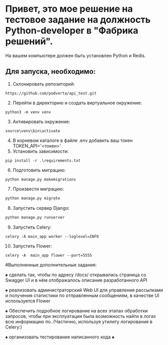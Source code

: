 # Привет, это мое решение на тестовое задание на должность Python-developer в "Фабрика решений". 
На вашем компьютере должен быть установлен Python и Redis.
## Для запуска, необходимо: 
1. Склонировать репозиторий:
```
https://github.com/podverta/api_test.git
```
2. Перейти в директорию и создать виртуальное окружение:
```
python3 -m venv venv
```
3. Активировать окружение:
```
source\venv\bin\activate
```
4. В корневом каталоге в файле .env добавить ваш токен TOKEN_API='<токен>'
5. Установить зависимости:
```
pip install -r .\requirements.txt 
```
6. Подготовить миграцию: 
```
python manage.py makemigrations  
```
7. Произвести миграцию: 
```sh
python manage.py migrate 
```
8. Запустить сервер Django:
```sh
python manage.py runserver 
```
9. Запустить Celery:
```
celery -A main_app worker --loglevel=INFO
```
10. Запустить Flower:
```
celery -A  main_app flower --port=5555
```
#Выполненные дополнительные задания:

♠ сделать так, чтобы по адресу /docs/ открывалась страница со Swagger UI и в нём отображалось описание разработанного API

♠ реализовать администраторский Web UI для управления рассылками и получения статистики по отправленным сообщениям, в качестве UI используется Flower

♠ Обеспечить подробное логирование на всех этапах обработки запросов, чтобы при эксплуатации была возможность найти в логах всю информацию по..(Частично, используя
утилиту логирования в Celery:)

♠ организовать тестирование написанного кода
♠


